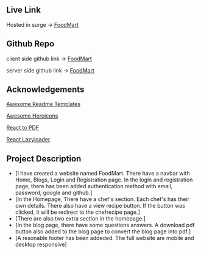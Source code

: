## Live Link

Hosted in surge -> [FoodMart](https://food-recipe-client-5a145.web.app/)

## Github Repo

client side github link -> [FoodMart](https://github.com/programming-hero-web-course-4/b7a10-chef-recipe-hunter-client-side-rohanhaque1)

server side github link -> [FoodMart](https://github.com/programming-hero-web-course-4/b7a10-chef-recipe-hunter-server-side-rohanhaque1)


## Acknowledgements

[Awesome Readme Templates](https://readme.so/?fbclid=IwAR127xQs9eGkkLVfIadf7m-4fuKkzKP_4EeT3MSm4_AVECdjKQFIMANpWsQ)

[Awesome Heroicons](https://heroicons.com/)

[React to PDF](https://www.npmjs.com/package/react-to-print)

[React Lazyloader](https://www.npmjs.com/package/react-lazy-load)


## Project Description

 - [I have created a website named FoodMart. There have a navbar with Home, Blogs, Login and Registration page. In the login and registration page, there has been added authentication method with email, password, google and github.]
 - [In the Homepage, There have a chef's section. Each chef's has their own details. There also have a view recipe button. If the button was clicked, it will be redirect to the chefrecipe page.]
 - [There are also two extra section in the homepage.]
 - [In the blog page, there have some questions answers. A download pdf button also added to the blog page to convert the blog page into pdf.]
 - [A resonable footer has been addeded. The full website are mobile and desktop responsive]

